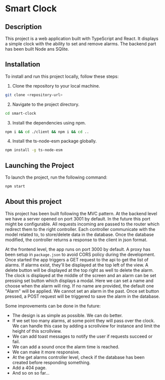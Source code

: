 # Smart Clock

## Description

This project is a web application built with TypeScript and React. It displays a simple clock with the ability to set and remove alarms.
The backend part has been built Node ans SQlite.

## Installation

To install and run this project locally, follow these steps:

1. Clone the repository to your local machine.

```bash
git clone <repository-url>
```

2. Navigate to the project directory.

```bash
cd smart-clock
```

3. Install the dependencies using npm.

```bash
npm i && cd ./client && npm i && cd ..
```

4. Install the ts-node-esm package globally.

```bash
npm install -g ts-node-esm
```

## Launching the Project

To launch the project, run the following command:

```bash
npm start
```

## About this project

This project has been built following the MVC pattern.
At the backend level we have a server opened on port 3001 by default. In the future this port might be configurable. All requests incoming are passed to the router which redirect them to the right controller.
Each controller communicate with the model related to, to store/delete data in the database.
Once the database modified, the controller returns a response to the client in json format.

At the frontend level, the app runs on port 3000 by default. A proxy has been setup in `package.json` to avoid CORS policy during the development. Once started the app triggers a GET request to the api to get the list of alarms. If alarms exist, they'll be displayed at the top left of the view. A delete button will be displayed at the top right as well to delete the alarm.
The clock is displayed at the middle of the screen and an alarm can be set pressing set button which displays a modal. Here we can set a name and choose when the alarm will ring. If no name are provided, the default one "Alarm" will be applied. We cannot set an alarm in the past. Once set button pressed, a POST request will be triggered to save the alarm in the database.

Some improvements can be done in the future:

- The design is as simple as possible. We can do better.
- If we set too many alarms, at some point they will pass over the clock. We can handle this case by adding a scrollview for instance and limit the height of this scrollview.
- We can add toast messages to notify the user if requests succeed or fail.
- We can add a sound once the alarm time is reached.
- We can make it more responsive.
- At the get alarms controller level, check if the database has been created before responding something.
- Add a 404 page.
- And so on so far...
